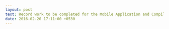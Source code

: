 ```yaml
---
layout: post
text: Record work to be completed for the Mobile Application and Compiler Design Lab.
date: 2016-02-20 17:11:00 +0530
---
```

